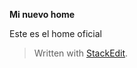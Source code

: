 
**Mi nuevo home**

Este es el home oficial




> Written with [StackEdit](https://stackedit.io/).
<!--stackedit_data:
eyJoaXN0b3J5IjpbMjA4Mzg3OTk4OF19
-->
